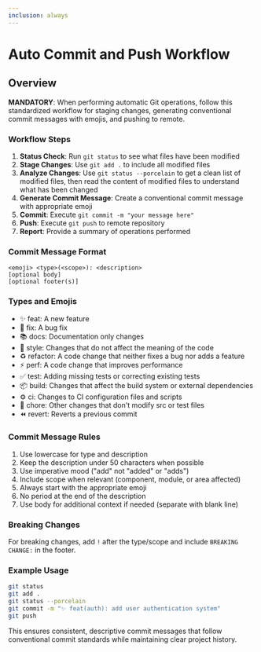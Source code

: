 ```yaml
---
inclusion: always
---
```


# Auto Commit and Push Workflow

## Overview

**MANDATORY**: When performing automatic Git operations, follow this standardized workflow for staging changes, generating conventional commit messages with emojis, and pushing to remote.

### Workflow Steps

1. **Status Check**: Run `git status` to see what files have been modified
2. **Stage Changes**: Use `git add .` to include all modified files
3. **Analyze Changes**: Use `git status --porcelain` to get a clean list of modified files, then read the content of modified files to understand what has been changed
4. **Generate Commit Message**: Create a conventional commit message with appropriate emoji
5. **Commit**: Execute `git commit -m "your message here"`
6. **Push**: Execute `git push` to remote repository
7. **Report**: Provide a summary of operations performed

### Commit Message Format

```
<emoji> <type>(<scope>): <description>
[optional body]
[optional footer(s)]
```

### Types and Emojis

- ✨ feat: A new feature
- 🔧 fix: A bug fix
- 📚 docs: Documentation only changes
- 💎 style: Changes that do not affect the meaning of the code
- ♻️ refactor: A code change that neither fixes a bug nor adds a feature
- ⚡ perf: A code change that improves performance
- ✅ test: Adding missing tests or correcting existing tests
- 📦 build: Changes that affect the build system or external dependencies
- ⚙️ ci: Changes to CI configuration files and scripts
- 🔨 chore: Other changes that don't modify src or test files
- ⏪ revert: Reverts a previous commit

### Commit Message Rules

1. Use lowercase for type and description
2. Keep the description under 50 characters when possible
3. Use imperative mood ("add" not "added" or "adds")
4. Include scope when relevant (component, module, or area affected)
5. Always start with the appropriate emoji
6. No period at the end of the description
7. Use body for additional context if needed (separate with blank line)

### Breaking Changes

For breaking changes, add `!` after the type/scope and include `BREAKING CHANGE:` in the footer.

### Example Usage

```bash
git status
git add .
git status --porcelain
git commit -m "✨ feat(auth): add user authentication system"
git push
```

This ensures consistent, descriptive commit messages that follow conventional commit standards while maintaining clear project history.
